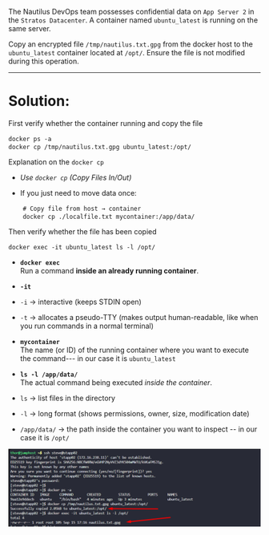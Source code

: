 The Nautilus DevOps team possesses confidential data on `App Server 2` in the `Stratos Datacenter`. A container named `ubuntu_latest` is running on the same server.  

Copy an encrypted file `/tmp/nautilus.txt.gpg` from the docker host to the `ubuntu_latest` container located at `/opt/`. Ensure the file is not modified during this operation.

---

# Solution: 

First verify whether the container running and copy the file

```
docker ps -a
docker cp /tmp/nautilus.txt.gpg ubuntu_latest:/opt/
```

Explanation on the `docker cp`

- *Use `docker cp` (Copy Files In/Out)*

- If you just need to move data once:

```
    # Copy file from host → container
    docker cp ./localfile.txt mycontainer:/app/data/
```

Then verify whether the file has been copied 

```
docker exec -it ubuntu_latest ls -l /opt/
```

- **`docker exec`**  
Run a command **inside an already running container**.
- **`-it`**

- `-i` → interactive (keeps STDIN open)
- `-t` → allocates a pseudo-TTY (makes output human-readable, like when you run commands in a normal terminal)
- **`mycontainer`**  
The name (or ID) of the running container where you want to execute the command--- in our case it is `ubuntu_latest`
- **`ls -l /app/data/`**  
The actual command being executed *inside the container*.
- `ls` → list files in the directory
- `-l` → long format (shows permissions, owner, size, modification date)
- `/app/data/` → the path inside the container you want to inspect -- in our case it is `/opt/`

![alt text](image-1.png)